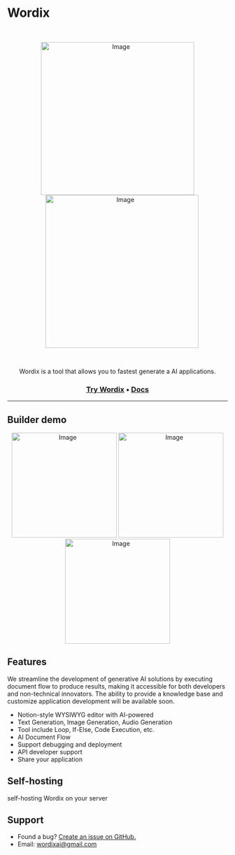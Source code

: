 # Wordix

<br />
<p align="center">

<a href="https://wordix.so" target="_blank">
<img width="350" alt="Image" src="https://github.com/user-attachments/assets/8035a97b-9e98-4e53-9520-742864e37c11" />
</a>

<a style="margin-left: 20px;" href="https://wordix.so" target="_blank">
  <img width="350" alt="Image" src="https://github.com/user-attachments/assets/fc6958ed-4c7f-4506-824b-6add8fa602cc" />
</a>
</p>
<br />

<p align="center">
    Wordix is a tool that allows you to fastest generate a AI applications.
</p>


<h3 align="center">
  <b><a href="https://wordix.so">Try Wordix</a></b>
  •
  <b><a href="https://docs.wordix.so/docs">Docs</a></b>

---

## Builder demo

<p align="center">
<img width="240" alt="Image" src="https://github.com/user-attachments/assets/45eab8a3-c5e3-4f9a-88e4-85c455a48b67" />

<img width="240" alt="Image" src="https://github.com/user-attachments/assets/235d7881-049a-47fb-b8b8-d677145c1f97" />

<img width="240" alt="Image" src="https://github.com/user-attachments/assets/86300571-7166-4db6-bd36-7cbe6cc0673c" />
</p>


## Features

We streamline the development of generative AI solutions by executing document flow to produce results, making it accessible for both developers and non-technical innovators. 
The ability to provide a knowledge base and customize application development will be available soon.

- Notion-style WYSIWYG editor with AI-powered
- Text Generation, Image Generation, Audio Generation
- Tool include Loop, If-Else, Code Execution, etc.
- AI Document Flow
- Support debugging and deployment
- API developer support
- Share your application


## Self-hosting

self-hosting Wordix on your server

## Support

- Found a bug? [Create an issue on GitHub.](https://github.com/sparrow-js/wordix/issues/new)
- Email: [wordixai@gmail.com](mailto:wordixai@gmail.com)









